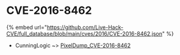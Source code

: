# CVE-2016-8462
{% embed url="https://github.com/Live-Hack-CVE/full_database/blob/main/cves/2016/CVE-2016-8462.json" %}

* CunningLogic ~> [PixelDump_CVE-2016-8462](https://www.alice-snow.ru/2016/database/cve-2016-8462/pixeldump_cve-2016-8462-cunninglogic)